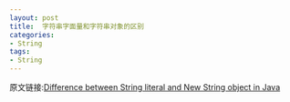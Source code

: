 ```yaml
---
layout: post
title:  字符串字面量和字符串对象的区别
categories:
- String
tags:
- String
---
```


原文链接:[Difference between String literal and New String object in Java](http://java67.blogspot.com/2014/08/difference-between-string-literal-and-new-String-object-Java.html)